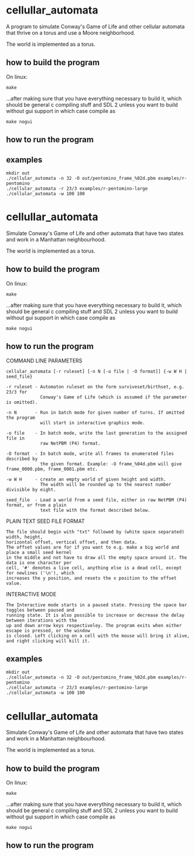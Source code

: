 # cellullar\_automata
A program to simulate Conway's Game of Life and other cellular automata that
thrive on a torus and use a Moore neighborhood.

The world is implemented as a torus.

## how to build the program
On linux:

    make

...after making sure that you have everything necessary to build it, which should be
general c compiling stuff and SDL 2 unless you want to build without gui support
in which case compile as

    make nogui

## how to run the program
<!-- params begin -->
<!-- params end -->

## examples
	mkdir out
    ./cellular_automata -n 32 -O out/pentomino_frame_%02d.pbm examples/r-pentomino
    ./cellular_automata -r 23/3 examples/r-pentomino-large
	./cellular_automata -w 100 100
# cellullar\_automata
Simulate Conway's Game of Life and other automata
that have two states and work in a Manhattan
neighbourhood.

The world is implemented as a torus.

## how to build the program
On linux:

    make

...after making sure that you have everything necessary to build it, which should be
general c compiling stuff and SDL 2 unless you want to build without gui support
in which case compile as

    make nogui

## how to run the program
<!-- params begin -->

COMMAND LINE PARAMETERS

    cellular_automata [-r ruleset] [-n N [-o file | -O format]] {-w W H | seed_file}

    -r ruleset - Automaton ruleset on the form surviveset/birthset, e.g. 23/3 for
                 Conway's Game of Life (which is assumed if the parameter is omitted).

    -n N       - Run in batch mode for given number of turns. If omitted the program
                 will start in interactive graphics mode.

    -o file    - In batch mode, write the last generation to the assigned file in
                 raw NetPBM (P4) format.

    -O format  - In batch mode, write all frames to enumerated files described by
                 the given format. Example: -O frame_%04d.pbm will give frame_0000.pbm, frame_0001.pbm etc.

    -w W H     - create an empty world of given height and width.
                 The width will be rounded up to the nearest number divisible by eight.

    seed_file  - Load a world from a seed file, either in raw NetPBM (P4) format, or from a plain
                 text file with the format described below.

PLAIN TEXT SEED FILE FORMAT

    The file should begin with "txt" followed by (white space separated) width, height,
    horizontal offset, vertical offset, and then data.
    The offset values are for if you want to e.g. make a big world and place a small seed kernel
    in the middle and not have to draw all the empty space around it. The data is one character per
    cell, '#' denotes a live cell, anything else is a dead cell, except for newlines ('\n'), which
    increases the y position, and resets the x position to the offset value.

INTERACTIVE MODE

    The Interactive mode starts in a paused state. Pressing the space bar toggles between paused and
    running state. It is also possible to increase or decrease the delay between iterations with the
    up and down arrow keys respectiveley. The program exits when either escape is pressed, or the window
    is closed. Left clicking on a cell with the mouse will bring it alive, and right clicking will kill it.
<!-- params end -->

## examples
	mkdir out
    ./cellular_automata -n 32 -O out/pentomino_frame_%02d.pbm examples/r-pentomino
    ./cellular_automata -r 23/3 examples/r-pentomino-large
	./cellular_automata -w 100 100
# cellullar\_automata
Simulate Conway's Game of Life and other automata
that have two states and work in a Manhattan
neighbourhood.

The world is implemented as a torus.

## how to build the program
On linux:

    make

...after making sure that you have everything necessary to build it, which should be
general c compiling stuff and SDL 2 unless you want to build without gui support
in which case compile as

    make nogui

## how to run the program
<!-- params begin -->
